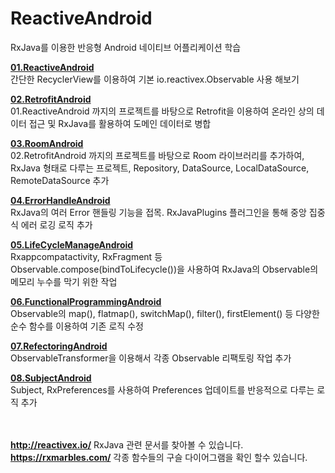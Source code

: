 # ReactiveAndroid
RxJava를 이용한 반응형 Android 네이티브 어플리케이션 학습

<a href="./01.ReactiveAndroid"><strong>01.ReactiveAndroid</strong></a>
<br>
간단한 RecyclerView를 이용하여 기본 io.reactivex.Observable 사용 해보기


<a href="./02.RetrofitAndroid"><strong>02.RetrofitAndroid</strong></a>
<br>
01.ReactiveAndroid 까지의 프로젝트를 바탕으로 Retrofit을 이용하여 온라인 상의 데이터 접근 및 RxJava를 활용하여 도메인 데이터로 병합


<a href="./03.RoomAndroid"><strong>03.RoomAndroid</strong></a>
<br>
02.RetrofitAndroid 까지의 프로젝트를 바탕으로 Room 라이브러리를 추가하여, RxJava 형태로 다루는 프로젝트, Repository, DataSource, LocalDataSource, RemoteDataSource 추가


<a href="./04.ErrorHandleAndroid"><strong>04.ErrorHandleAndroid</strong></a>
<br>
RxJava의 여러 Error 핸들링 기능을 접목. RxJavaPlugins 플러그인을 통해 중앙 집중식 에러 로깅 로직 추가 


<a href="./05.LifeCycleManageAndroid"><strong>05.LifeCycleManageAndroid</strong></a>
<br>
Rxappcompatactivity, RxFragment 등 Observable.compose(bindToLifecycle())을 사용하여 RxJava의 Observable의 메모리 누수를 막기 위한 작업


<a href="./06.FunctionalProgrammingAndroid"><strong>06.FunctionalProgrammingAndroid</strong></a>
<br>
Observable의 map(), flatmap(), switchMap(), filter(), firstElement() 등 다양한 순수 함수를 이용하여 기존 로직 수정


<a href="./07.RefectoringAndroid"><strong>07.RefectoringAndroid</strong></a>
<br>
ObservableTransformer을 이용해서 각종 Observable 리팩토링 작업 추가


<a href="./08.SubjectAndroid"><strong>08.SubjectAndroid</strong></a>
<br>
Subject, RxPreferences를 사용하여 Preferences 업데이트를 반응적으로 다루는 로직 추가

<br>
<br>
<a href="http://reactivex.io/"><strong>http://reactivex.io/</strong></a>
RxJava 관련 문서를 찾아볼 수 있습니다.
<a href="https://rxmarbles.com/"><strong>https://rxmarbles.com/</strong></a>
각종 함수들의 구슬 다이어그램을 확인 할수 있습니다.
